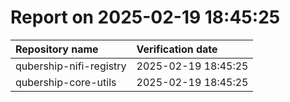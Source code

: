 # Report on 2025-02-19 18:45:25
| Repository name | Verification date |
|:----|:----|
| qubership-nifi-registry| 2025-02-19 18:45:25|
| qubership-core-utils| 2025-02-19 18:45:25|

